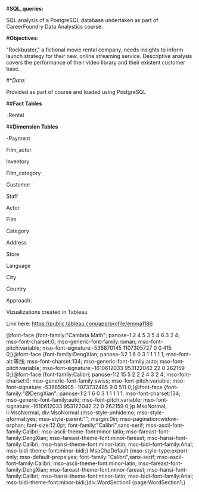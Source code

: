 #**SQL_queries:**

SQL analysis of a PostgreSQL database undertaken as part of CareerFoundry Data Analystics course.  

#**Objectives:**

"Rockbuster," a fictional movie rental company, needs insights to inform launch strategy for their new, online streaming service. Descriptive analysis covers the performance of their video library and their existent customer base.

#**Data:*

Provided as part of course and loaded using PostgreSQL

##**Fact Tables**

-Rental

##**Dimension Tables**

-Payment

Film_actor

Inventory

Film_category

Customer

Staff

Actor

Film

Category

Address

Store

Language

City

Country

Approach:

Vizualizations created in Tableau

Link here: https://public.tableau.com/app/profile/emma1186

@font-face {font-family:"Cambria Math"; panose-1:2 4 5 3 5 4 6 3 2 4; mso-font-charset:0; mso-generic-font-family:roman; mso-font-pitch:variable; mso-font-signature:-536870145 1107305727 0 0 415 0;}@font-face {font-family:DengXian; panose-1:2 1 6 0 3 1 1 1 1 1; mso-font-alt:等线; mso-font-charset:134; mso-generic-font-family:auto; mso-font-pitch:variable; mso-font-signature:-1610612033 953122042 22 0 262159 0;}@font-face {font-family:Calibri; panose-1:2 15 5 2 2 2 4 3 2 4; mso-font-charset:0; mso-generic-font-family:swiss; mso-font-pitch:variable; mso-font-signature:-536859905 -1073732485 9 0 511 0;}@font-face {font-family:"\@DengXian"; panose-1:2 1 6 0 3 1 1 1 1 1; mso-font-charset:134; mso-generic-font-family:auto; mso-font-pitch:variable; mso-font-signature:-1610612033 953122042 22 0 262159 0;}p.MsoNormal, li.MsoNormal, div.MsoNormal {mso-style-unhide:no; mso-style-qformat:yes; mso-style-parent:""; margin:0in; mso-pagination:widow-orphan; font-size:12.0pt; font-family:"Calibri",sans-serif; mso-ascii-font-family:Calibri; mso-ascii-theme-font:minor-latin; mso-fareast-font-family:DengXian; mso-fareast-theme-font:minor-fareast; mso-hansi-font-family:Calibri; mso-hansi-theme-font:minor-latin; mso-bidi-font-family:Arial; mso-bidi-theme-font:minor-bidi;}.MsoChpDefault {mso-style-type:export-only; mso-default-props:yes; font-family:"Calibri",sans-serif; mso-ascii-font-family:Calibri; mso-ascii-theme-font:minor-latin; mso-fareast-font-family:DengXian; mso-fareast-theme-font:minor-fareast; mso-hansi-font-family:Calibri; mso-hansi-theme-font:minor-latin; mso-bidi-font-family:Arial; mso-bidi-theme-font:minor-bidi;}div.WordSection1 {page:WordSection1;}
